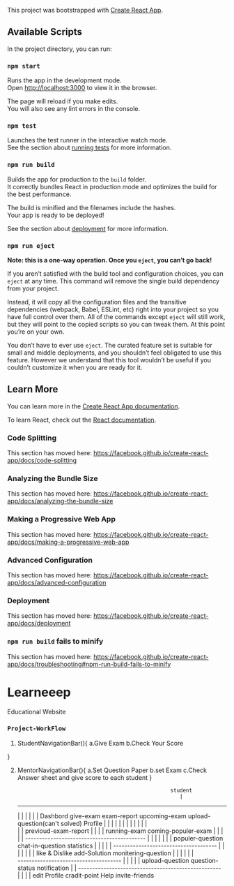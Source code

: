 This project was bootstrapped with [Create React App](https://github.com/facebook/create-react-app).

## Available Scripts

In the project directory, you can run:

### `npm start`

Runs the app in the development mode.<br />
Open [http://localhost:3000](http://localhost:3000) to view it in the browser.

The page will reload if you make edits.<br />
You will also see any lint errors in the console.

### `npm test`

Launches the test runner in the interactive watch mode.<br />
See the section about [running tests](https://facebook.github.io/create-react-app/docs/running-tests) for more information.

### `npm run build`

Builds the app for production to the `build` folder.<br />
It correctly bundles React in production mode and optimizes the build for the best performance.

The build is minified and the filenames include the hashes.<br />
Your app is ready to be deployed!

See the section about [deployment](https://facebook.github.io/create-react-app/docs/deployment) for more information.

### `npm run eject`

**Note: this is a one-way operation. Once you `eject`, you can’t go back!**

If you aren’t satisfied with the build tool and configuration choices, you can `eject` at any time. This command will remove the single build dependency from your project.

Instead, it will copy all the configuration files and the transitive dependencies (webpack, Babel, ESLint, etc) right into your project so you have full control over them. All of the commands except `eject` will still work, but they will point to the copied scripts so you can tweak them. At this point you’re on your own.

You don’t have to ever use `eject`. The curated feature set is suitable for small and middle deployments, and you shouldn’t feel obligated to use this feature. However we understand that this tool wouldn’t be useful if you couldn’t customize it when you are ready for it.

## Learn More

You can learn more in the [Create React App documentation](https://facebook.github.io/create-react-app/docs/getting-started).

To learn React, check out the [React documentation](https://reactjs.org/).

### Code Splitting

This section has moved here: https://facebook.github.io/create-react-app/docs/code-splitting

### Analyzing the Bundle Size

This section has moved here: https://facebook.github.io/create-react-app/docs/analyzing-the-bundle-size

### Making a Progressive Web App

This section has moved here: https://facebook.github.io/create-react-app/docs/making-a-progressive-web-app

### Advanced Configuration

This section has moved here: https://facebook.github.io/create-react-app/docs/advanced-configuration

### Deployment

This section has moved here: https://facebook.github.io/create-react-app/docs/deployment

### `npm run build` fails to minify

This section has moved here: https://facebook.github.io/create-react-app/docs/troubleshooting#npm-run-build-fails-to-minify
# Learneeep
Educational Website

### `Project-WorkFlow`

1. StudentNavigationBar(){
    a.Give Exam
    b.Check Your Score
    
}

2. MentorNavigationBar(){
    a.Set Question Paper
    b.set Exam
    c.Check Answer sheet and give score to each student
}

                                                        student
                                                           |
    -----------------------------------------------------------------------------------------------------    
    |               |                |                |                         |                       | 
Dashbord        give-exam       exam-report      upcoming-exam     upload-question(can't solved)      Profile
    |               |               |                   |                       |                       |
    |               |               |                   |                       |                       |    
    |               |      previoud-exam-report         |                       |                       |
    |         running-exam                      coming-populer-exam             |                       |
    |                                                                           |                       |
    -------------------------------------------                                 |                       |
         |                   |                |                                 |                       |
populer-question     chat-in-question     statistics                            |                       |
                            |                                                   |                       |
            -------------------------------------                               |                       |
            |               |                   |                               |                       |
     like & Dislike   add-Solution     monitering-question                      |                       |
                                                                                |                       |
                                                                                |                       |   
                                                    -------------------------------------               |
                                                    |               |                   |               |
                                            upload-question    question-status     notification         |
                                                                                                        |
                                                      ---------------------------------------------------                 
                                                      |               |               |             |
                                                edit Profile     cradit-point        Help       invite-friends

